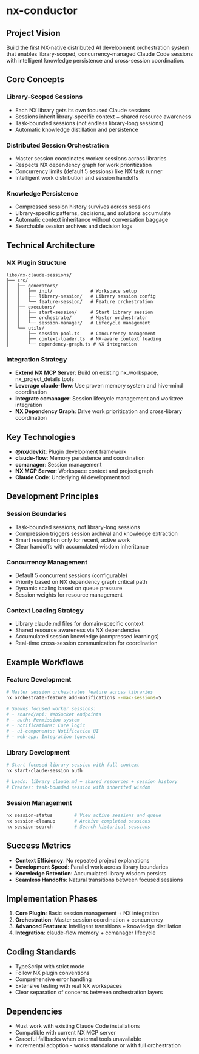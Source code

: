 # nx-conductor

## Project Vision
Build the first NX-native distributed AI development orchestration system that enables library-scoped, concurrency-managed Claude Code sessions with intelligent knowledge persistence and cross-session coordination.

## Core Concepts

### Library-Scoped Sessions
- Each NX library gets its own focused Claude sessions
- Sessions inherit library-specific context + shared resource awareness
- Task-bounded sessions (not endless library-long sessions)
- Automatic knowledge distillation and persistence

### Distributed Session Orchestration  
- Master session coordinates worker sessions across libraries
- Respects NX dependency graph for work prioritization
- Concurrency limits (default 5 sessions) like NX task runner
- Intelligent work distribution and session handoffs

### Knowledge Persistence
- Compressed session history survives across sessions
- Library-specific patterns, decisions, and solutions accumulate
- Automatic context inheritance without conversation baggage
- Searchable session archives and decision logs

## Technical Architecture

### NX Plugin Structure
```
libs/nx-claude-sessions/
├── src/
│   ├── generators/
│   │   ├── init/              # Workspace setup
│   │   ├── library-session/   # Library session config  
│   │   └── feature-session/   # Feature orchestration
│   ├── executors/
│   │   ├── start-session/     # Start library session
│   │   ├── orchestrate/       # Master orchestrator
│   │   └── session-manager/   # Lifecycle management
│   └── utils/
│       ├── session-pool.ts    # Concurrency management
│       ├── context-loader.ts  # NX-aware context loading
│       └── dependency-graph.ts # NX integration
```

### Integration Strategy
- **Extend NX MCP Server**: Build on existing nx_workspace, nx_project_details tools
- **Leverage claude-flow**: Use proven memory system and hive-mind coordination
- **Integrate ccmanager**: Session lifecycle management and worktree integration
- **NX Dependency Graph**: Drive work prioritization and cross-library coordination

## Key Technologies
- **@nx/devkit**: Plugin development framework
- **claude-flow**: Memory persistence and coordination
- **ccmanager**: Session management
- **NX MCP Server**: Workspace context and project graph
- **Claude Code**: Underlying AI development tool

## Development Principles

### Session Boundaries
- Task-bounded sessions, not library-long sessions
- Compression triggers session archival and knowledge extraction
- Smart resumption only for recent, active work
- Clear handoffs with accumulated wisdom inheritance

### Concurrency Management  
- Default 5 concurrent sessions (configurable)
- Priority based on NX dependency graph critical path
- Dynamic scaling based on queue pressure
- Session weights for resource management

### Context Loading Strategy
- Library claude.md files for domain-specific context
- Shared resource awareness via NX dependencies  
- Accumulated session knowledge (compressed learnings)
- Real-time cross-session communication for coordination

## Example Workflows

### Feature Development
```bash
# Master session orchestrates feature across libraries
nx orchestrate-feature add-notifications --max-sessions=5

# Spawns focused worker sessions:
# - shared/api: WebSocket endpoints
# - auth: Permission system  
# - notifications: Core logic
# - ui-components: Notification UI
# - web-app: Integration (queued)
```

### Library Development
```bash
# Start focused library session with full context
nx start-claude-session auth

# Loads: library claude.md + shared resources + session history
# Creates: task-bounded session with inherited wisdom
```

### Session Management
```bash
nx session-status        # View active sessions and queue
nx session-cleanup       # Archive completed sessions  
nx session-search        # Search historical sessions
```

## Success Metrics
- **Context Efficiency**: No repeated project explanations
- **Development Speed**: Parallel work across library boundaries
- **Knowledge Retention**: Accumulated library wisdom persists
- **Seamless Handoffs**: Natural transitions between focused sessions

## Implementation Phases
1. **Core Plugin**: Basic session management + NX integration
2. **Orchestration**: Master session coordination + concurrency
3. **Advanced Features**: Intelligent transitions + knowledge distillation
4. **Integration**: claude-flow memory + ccmanager lifecycle

## Coding Standards
- TypeScript with strict mode
- Follow NX plugin conventions
- Comprehensive error handling
- Extensive testing with real NX workspaces
- Clear separation of concerns between orchestration layers

## Dependencies
- Must work with existing Claude Code installations
- Compatible with current NX MCP server
- Graceful fallbacks when external tools unavailable
- Incremental adoption - works standalone or with full orchestration